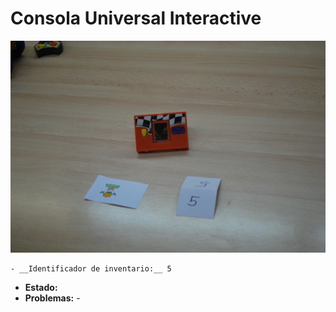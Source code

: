 # Consola Universal Interactive
	
![Consola](fotos/01.jpg)

	- __Identificador de inventario:__ 5
  - __Estado:__ 
  - __Problemas:__
		- 
		
